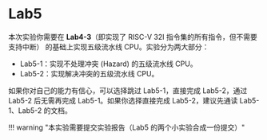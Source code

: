 # Lab5

<!-- !!! danger "实验 5 并未 release，内容随时都会变化。个人水平有限，如您发现文档中的疏漏欢迎 Issue！" -->

本次实验你需要在 **Lab4-3**（即实现了 RISC-V 32I 指令集的所有指令，但不需要支持中断） 的基础上实现五级流水线 CPU。实验分为两大部分：

* Lab5-1：实现不处理冲突 (Hazard) 的五级流水线 CPU。
* Lab5-2：实现解决冲突的五级流水线 CPU。

如果你对自己的能力有信心，可以选择跳过 Lab5-1，直接完成 Lab5-2，通过 Lab5-2 后无需再完成 Lab5-1。如果你选择直接完成 Lab5-2，建议先通读 Lab5-1、Lab5-2 的文档。

!!! warning "本实验需要提交实验报告（Lab5 的两个小实验合成一份提交）"